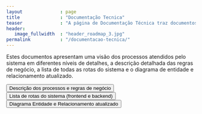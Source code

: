 ```yaml
---
layout              : page
title               : "Documentação Tecnica"
teaser              : "A página de Documentação Técnica traz documentos adicionais, voltados a quem pretende manter uma instância própria ou customizar o SMAE."
header:
   image_fullwidth  : "header_roadmap_3.jpg"
permalink           : "/documentacao-tecnica/"
---
```

 
Estes documentos apresentam uma visão dos processos atendidos pelo sistema em diferentes níveis de detalhes, a descrição detalhada das regras de negócio, a lista de todas as rotas do sistema e o diagrama de entidade e relacionamento atualizado.

<a href="{{ site.url }}{{ site.baseurl }}/documentacao-tecnica/processos/" title="{{ site.data.language.read }} {{ post.title | escape_once }}">
   <button class="button-novidades">Descrição dos processos e regras de negócio</button>
</a>
 
<a href="{{ site.url }}{{ site.baseurl }}/documentacao-tecnica/rotas/" title="{{ site.data.language.read }} {{ post.title | escape_once }}">
   <button class="button-novidades">Lista de rotas do sistema (frontend e backend)</button>
</a>
  
<a href="{{ site.url }}{{ site.baseurl }}/documentacao-tecnica/dados/" title="{{ site.data.language.read }} {{ post.title | escape_once }}">
   <button class="button-novidades">Diagrama Entidade e Relacionamento atualizado</button>
</a>
